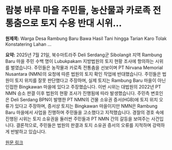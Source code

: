 # 람붕 바루 마을 주민들, 농산물과 카로족 전통춤으로 토지 수용 반대 시위…

**원제목:** Warga Desa Rambung Baru Bawa Hasil Tani hingga Tarian Karo Tolak Konstatering Lahan ...

**요약:** 2025년 7월 21일, 북수마트라주 Deli Serdang군 Sibolangit 지역 Rambung Baru 마을 주민 수백 명이 Lubukpakam 지방법원의 토지 현황 조사에 항의하는 시위를 벌였습니다.  주민들은 농작물과 카로족 전통춤을 선보이며 PT Nirvana Memorial Nusantara (NMN)의 요청에 따른 법원의 토지 확인 작업에 반대했습니다. 주민들은 법원이 토지 위치를 잘못 판단했다고 주장하며, 실제 토지는 Rambung Baru 마을이 아닌 인접한 Bingkawan 마을에 있다고 주장했습니다.  이번 시위는 대법원의 2022년 PT NMN 승소 판결 이후 법원의 현황 조사가 진행됨에 따라 발생했습니다.  주민측 변호인은 Deli Serdang BPN이 발행한 PT NMN의 건물 소유권 증서(HGB)에 토지 위치 오류가 있다고 주장하며,  증서상 토지는 Bingkawan 마을이지만 NMN은 Rambung Baru 마을에서 사업을 진행하며 주민들을 고소했다고 지적했습니다. 경찰의 경호 속에 진행된 시위는  토지 소유권을 둘러싼 주민들과 PT NMN 간의 갈등을 보여주는 사건입니다.  결론적으로,  주민들은 법원의 판결과  토지 소유권 증서의 오류를 지적하며 강력하게 반발하고 있습니다.

[원문 링크](https://medan.kompas.com/read/2025/07/21/161924778/warga-desa-rambung-baru-bawa-hasil-tani-hingga-tarian-karo-tolak-konstatering)
